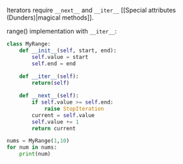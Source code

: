 Iterators require `__next__` and `__iter__` [[Special attributes (Dunders)|magical methods]].

range() implementation with `__iter__`:
```python
class MyRange:
	def __init__(self, start, end):
		self.value = start
		self.end = end
		
	def __iter__(self):
		return(self)

	def __next__(self):
		if self.value >= self.end:
			raise StopIteration
		current = self.value
		self.value += 1
		return current

nums = MyRange(1,10)
for num in nums:
	print(num)
```